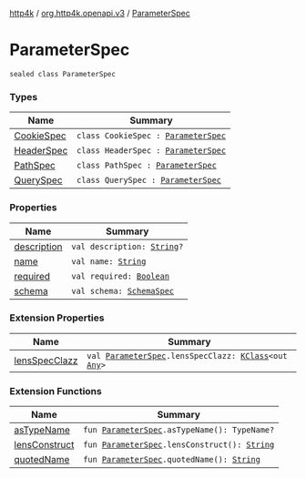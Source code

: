 [http4k](../../index.md) / [org.http4k.openapi.v3](../index.md) / [ParameterSpec](./index.md)

# ParameterSpec

`sealed class ParameterSpec`

### Types

| Name | Summary |
|---|---|
| [CookieSpec](-cookie-spec/index.md) | `class CookieSpec : `[`ParameterSpec`](./index.md) |
| [HeaderSpec](-header-spec/index.md) | `class HeaderSpec : `[`ParameterSpec`](./index.md) |
| [PathSpec](-path-spec/index.md) | `class PathSpec : `[`ParameterSpec`](./index.md) |
| [QuerySpec](-query-spec/index.md) | `class QuerySpec : `[`ParameterSpec`](./index.md) |

### Properties

| Name | Summary |
|---|---|
| [description](description.md) | `val description: `[`String`](https://kotlinlang.org/api/latest/jvm/stdlib/kotlin/-string/index.html)`?` |
| [name](name.md) | `val name: `[`String`](https://kotlinlang.org/api/latest/jvm/stdlib/kotlin/-string/index.html) |
| [required](required.md) | `val required: `[`Boolean`](https://kotlinlang.org/api/latest/jvm/stdlib/kotlin/-boolean/index.html) |
| [schema](schema.md) | `val schema: `[`SchemaSpec`](../../org.http4k.openapi/-schema-spec/index.md) |

### Extension Properties

| Name | Summary |
|---|---|
| [lensSpecClazz](../../org.http4k.poet/lens-spec-clazz.md) | `val `[`ParameterSpec`](./index.md)`.lensSpecClazz: `[`KClass`](https://kotlinlang.org/api/latest/jvm/stdlib/kotlin.reflect/-k-class/index.html)`<out `[`Any`](https://kotlinlang.org/api/latest/jvm/stdlib/kotlin/-any/index.html)`>` |

### Extension Functions

| Name | Summary |
|---|---|
| [asTypeName](../../org.http4k.poet/as-type-name.md) | `fun `[`ParameterSpec`](./index.md)`.asTypeName(): TypeName?` |
| [lensConstruct](../../org.http4k.poet/lens-construct.md) | `fun `[`ParameterSpec`](./index.md)`.lensConstruct(): `[`String`](https://kotlinlang.org/api/latest/jvm/stdlib/kotlin/-string/index.html) |
| [quotedName](../../org.http4k.poet/quoted-name.md) | `fun `[`ParameterSpec`](./index.md)`.quotedName(): `[`String`](https://kotlinlang.org/api/latest/jvm/stdlib/kotlin/-string/index.html) |
